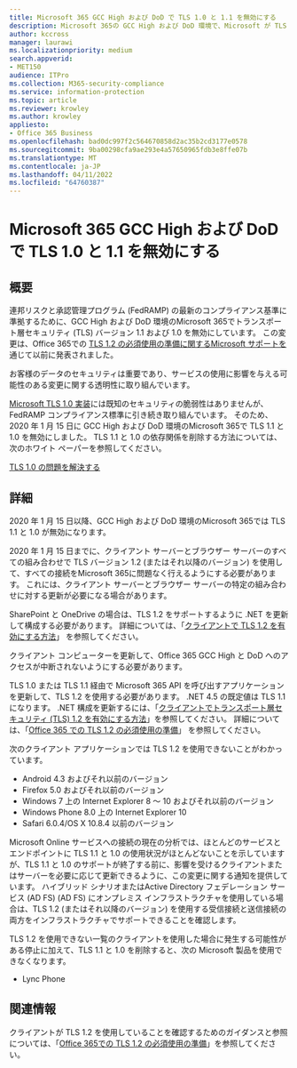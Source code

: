 ```yaml
---
title: Microsoft 365 GCC High および DoD で TLS 1.0 と 1.1 を無効にする
description: Microsoft 365の GCC High および DoD 環境で、Microsoft が TLS 1.1 および 1.0 のサポートを無効にする方法について説明します。
author: kccross
manager: laurawi
ms.localizationpriority: medium
search.appverid:
- MET150
audience: ITPro
ms.collection: M365-security-compliance
ms.service: information-protection
ms.topic: article
ms.reviewer: krowley
ms.author: krowley
appliesto:
- Office 365 Business
ms.openlocfilehash: bad0dc997f2c564670858d2ac35b2cd3177e0578
ms.sourcegitcommit: 9ba00298cfa9ae293e4a57650965fdb3e8ffe07b
ms.translationtype: MT
ms.contentlocale: ja-JP
ms.lasthandoff: 04/11/2022
ms.locfileid: "64760387"
---
```

# <a name="disabling-tls-10-and-11-in-microsoft-365-gcc-high-and-dod"></a>Microsoft 365 GCC High および DoD で TLS 1.0 と 1.1 を無効にする

## <a name="summary"></a>概要

連邦リスクと承認管理プログラム (FedRAMP) の最新のコンプライアンス基準に準拠するために、GCC High および DoD 環境のMicrosoft 365でトランスポート層セキュリティ (TLS) バージョン 1.1 および 1.0 を無効にしています。 この変更は、Office 365での [TLS 1.2 の必須使用の準備に関するMicrosoft サポートを](https://support.microsoft.com/help/4057306/preparing-for-tls-1-2-in-office-365)通じて以前に発表されました。

お客様のデータのセキュリティは重要であり、サービスの使用に影響を与える可能性のある変更に関する透明性に取り組んでいます。

[Microsoft TLS 1.0 実装](https://support.microsoft.com/help/3117336)には既知のセキュリティの脆弱性はありませんが、FedRAMP コンプライアンス標準に引き続き取り組んでいます。 そのため、2020 年 1 月 15 日に GCC High および DoD 環境のMicrosoft 365で TLS 1.1 と 1.0 を無効にしました。 TLS 1.1 と 1.0 の依存関係を削除する方法については、次のホワイト ペーパーを参照してください。

[TLS 1.0 の問題を解決する](https://www.microsoft.com/download/details.aspx?id=55266)

## <a name="more-information"></a>詳細

2020 年 1 月 15 日以降、GCC High および DoD 環境のMicrosoft 365では TLS 1.1 と 1.0 が無効になります。

2020 年 1 月 15 日までに、クライアント サーバーとブラウザー サーバーのすべての組み合わせで TLS バージョン 1.2 (またはそれ以降のバージョン) を使用して、すべての接続をMicrosoft 365に問題なく行えるようにする必要があります。 これには、クライアント サーバーとブラウザー サーバーの特定の組み合わせに対する更新が必要になる場合があります。

SharePoint と OneDrive の場合は、TLS 1.2 をサポートするように .NET を更新して構成する必要があります。 詳細については、「[クライアントで TLS 1.2 を有効にする方法](/mem/configmgr/core/plan-design/security/enable-tls-1-2-client)」 を参照してください。

クライアント コンピューターを更新して、Office 365 GCC High と DoD へのアクセスが中断されないようにする必要があります。

TLS 1.0 または TLS 1.1 経由で Microsoft 365 API を呼び出すアプリケーションを更新して、TLS 1.2 を使用する必要があります。 .NET 4.5 の既定値は TLS 1.1 になります。 .NET 構成を更新するには、「[クライアントでトランスポート層セキュリティ (TLS) 1.2 を有効にする方法](/mem/configmgr/core/plan-design/security/enable-tls-1-2-client)」を参照してください。 詳細については、「[Office 365 での TLS 1.2 の必須使用の準備](https://support.microsoft.com/help/4057306/preparing-for-tls-1-2-in-office-365)」 を参照してください。

次のクライアント アプリケーションでは TLS 1.2 を使用できないことがわかっています。

- Android 4.3 およびそれ以前のバージョン
- Firefox 5.0 およびそれ以前のバージョン
- Windows 7 上の Internet Explorer 8 ～ 10 およびそれ以前のバージョン
- Windows Phone 8.0 上の Internet Explorer 10
- Safari 6.0.4/OS X 10.8.4 以前のバージョン

Microsoft Online サービスへの接続の現在の分析では、ほとんどのサービスとエンドポイントに TLS 1.1 と 1.0 の使用状況がほとんどないことを示していますが、TLS 1.1 と 1.0 のサポートが終了する前に、影響を受けるクライアントまたはサーバーを必要に応じて更新できるように、この変更に関する通知を提供しています。 ハイブリッド シナリオまたはActive Directory フェデレーション サービス (AD FS) (AD FS) にオンプレミス インフラストラクチャを使用している場合は、TLS 1.2 (またはそれ以降のバージョン) を使用する受信接続と送信接続の両方をインフラストラクチャでサポートできることを確認します。

TLS 1.2 を使用できない一覧のクライアントを使用した場合に発生する可能性がある停止に加えて、TLS 1.1 と 1.0 を削除すると、次の Microsoft 製品を使用できなくなります。

- Lync Phone

## <a name="references"></a>関連情報

クライアントが TLS 1.2 を使用していることを確認するためのガイダンスと参照については、「[Office 365での TLS 1.2 の必須使用の準備](https://support.microsoft.com/help/4057306/preparing-for-tls-1-2-in-office-365)」を参照してください。
